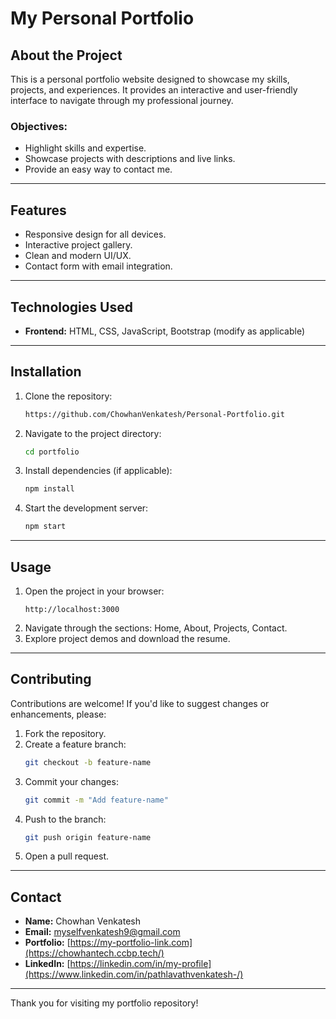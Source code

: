 
# My Personal Portfolio

## About the Project
This is a personal portfolio website designed to showcase my skills, projects, and experiences. It provides an interactive and user-friendly interface to navigate through my professional journey.

### Objectives:
- Highlight skills and expertise.
- Showcase projects with descriptions and live links.
- Provide an easy way to contact me.

---

## Features
- Responsive design for all devices.
- Interactive project gallery.
- Clean and modern UI/UX.
- Contact form with email integration.

---

## Technologies Used
- **Frontend:** HTML, CSS, JavaScript, Bootstrap (modify as applicable)

---

## Installation

1. Clone the repository:
   ```bash
   https://github.com/ChowhanVenkatesh/Personal-Portfolio.git

   ```

2. Navigate to the project directory:
   ```bash
   cd portfolio
   ```

3. Install dependencies (if applicable):
   ```bash
   npm install
   ```

4. Start the development server:
   ```bash
   npm start
   ```

---

## Usage
1. Open the project in your browser:
   ```
   http://localhost:3000
   ```
2. Navigate through the sections: Home, About, Projects, Contact.
3. Explore project demos and download the resume.

---

## Contributing
Contributions are welcome! If you'd like to suggest changes or enhancements, please:
1. Fork the repository.
2. Create a feature branch:
   ```bash
   git checkout -b feature-name
   ```
3. Commit your changes:
   ```bash
   git commit -m "Add feature-name"
   ```
4. Push to the branch:
   ```bash
   git push origin feature-name
   ```
5. Open a pull request.

---

## Contact
- **Name:** Chowhan Venkatesh
- **Email:** myselfvenkatesh9@gmail.com
- **Portfolio:** [https://my-portfolio-link.com](https://chowhantech.ccbp.tech/)
- **LinkedIn:** [https://linkedin.com/in/my-profile](https://www.linkedin.com/in/pathlavathvenkatesh-/)

---

Thank you for visiting my portfolio repository!


